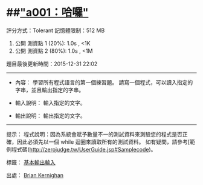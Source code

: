 ##["a001：哈囉"](http://zerojudge.tw/ShowProblem?problemid=a001)
======
評分方式：Tolerant 
記憶體限制：512 MB

1. 公開 測資點 1 (20%): 1.0s , <1K
2. 公開 測資點 2 (80%): 1.0s , <1M

題目最後更新時間：2015-12-31 22:02

- - -
* 內容：
	學習所有程式語言的第一個練習題。
	請寫一個程式，可以讀入指定的字串，並且輸出指定的字串。

* 輸入說明：
	輸入指定的文字。
* 輸出說明：
	輸出指定的文字。

- - -
提示：
	程式說明：因為系統會賦予數量不一的測試資料來測驗您的程式是否正確，因此必須先以一個 while 迴圈來讀取所有的測試資料。
	如有疑問，請參考[範例程式碼(http://zerojudge.tw/UserGuide.jsp#Samplecode)。

標籤：
	[基本輸出輸入](http://zerojudge.tw/Problems?tag=%E5%9F%BA%E6%9C%AC%E8%BC%B8%E5%87%BA%E8%BC%B8%E5%85%A5)

出處：
	[Brian Kernighan](http://zerojudge.tw/Problems?tag=Brian%20Kernighan)